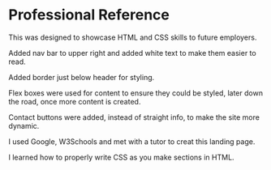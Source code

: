 # Professional Reference



This was designed to showcase HTML and CSS skills to future employers.





Added nav bar to upper right and added white text to make them easier to read.

Added border just below header for styling.

Flex boxes were used for content to ensure they could be styled, later down the road, once more content is created.

Contact buttons were added, instead of straight info, to make the site more dynamic.

I used Google, W3Schools and met with a tutor to creat this landing page.

I learned how to properly write CSS as you make sections in HTML.


